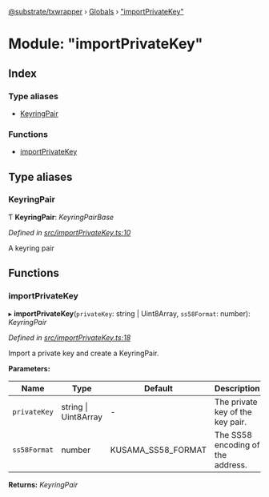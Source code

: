 [@substrate/txwrapper](../README.md) › [Globals](../globals.md) › ["importPrivateKey"](_importprivatekey_.md)

# Module: "importPrivateKey"

## Index

### Type aliases

* [KeyringPair](_importprivatekey_.md#keyringpair)

### Functions

* [importPrivateKey](_importprivatekey_.md#importprivatekey)

## Type aliases

###  KeyringPair

Ƭ **KeyringPair**: *KeyringPairBase*

*Defined in [src/importPrivateKey.ts:10](https://github.com/paritytech/txwrapper/blob/64624af/src/importPrivateKey.ts#L10)*

A keyring pair

## Functions

###  importPrivateKey

▸ **importPrivateKey**(`privateKey`: string | Uint8Array, `ss58Format`: number): *KeyringPair*

*Defined in [src/importPrivateKey.ts:18](https://github.com/paritytech/txwrapper/blob/64624af/src/importPrivateKey.ts#L18)*

Import a private key and create a KeyringPair.

**Parameters:**

Name | Type | Default | Description |
------ | ------ | ------ | ------ |
`privateKey` | string &#124; Uint8Array | - | The private key of the key pair. |
`ss58Format` | number | KUSAMA_SS58_FORMAT | The SS58 encoding of the address.  |

**Returns:** *KeyringPair*
